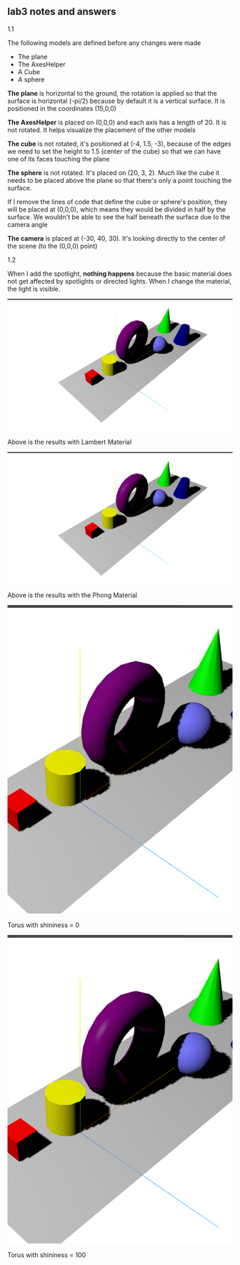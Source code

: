 ## lab3 notes and answers

1.1 

The following models are defined before any changes were made

- The plane
- The AxesHelper
- A Cube
- A sphere

**The plane** is horizontal to the ground, the rotation is applied so that the surface is horizontal (-pi/2) because by default it is a vertical surface. It is positioned in the coordinates (15,0,0)

**The AxesHelper** is placed on (0,0,0) and each axis has a length of 20. It is not rotated. It helps visualize the placement of the other models

**The cube** is not rotated, it's positioned at (-4, 1.5, -3), because of the edges we need to set the height to 1.5 (center of the cube) so that we can have one of its faces touching the plane

**The sphere** is not rotated. It's placed on (20, 3, 2). Much like the cube it needs to be placed above the plane so that there's only a point touching the surface.


If I remove the lines of code that define the cube or sphere's position, they will be placed at (0,0,0), which means they would be divided in half by the surface. We wouldn't be able to see the half beneath the surface due to the camera angle

**The camera** is placed at (-30, 40, 30). It's looking directly to the center of the scene (to the (0,0,0) point)


1.2

When I add the spotlight, **nothing happens** because the basic material does not get affected by spotlights or directed lights. When I change the material, the light is visible. 

![Lambert Material](image.png)

Above is the results with Lambert Material

![Phong Material](image-1.png)

Above is the results with the Phong Material

![alt text](image-2.png)

Torus with shininess = 0

![alt text](image-3.png)

Torus with shininess = 100